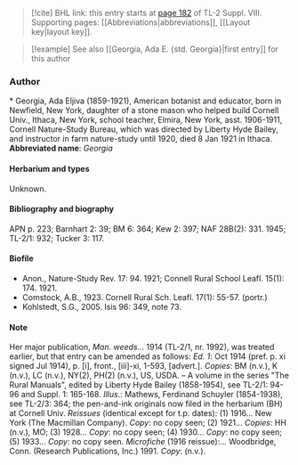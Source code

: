 > [!cite] BHL link: this entry starts at [page 182](https://www.biodiversitylibrary.org/page/33258660) of TL-2 Suppl. VIII.
> Supporting pages: [[Abbreviations|abbreviations]], [[Layout key|layout key]].

> [!example] See also [[Georgia, Ada E. {std. Georgia}|first entry]] for this author

### Author

\* Georgia, Ada Eljiva (1859-1921), American botanist and educator, born in Newfield, New York, daughter of a stone mason who helped build Cornell Univ., Ithaca, New York, school teacher, Elmira, New York, asst. 1906-1911, Cornell Nature-Study Bureau, which was directed by Liberty Hyde Bailey, and instructor in farm nature-study until 1920, died 8 Jan 1921 in Ithaca. 
**Abbreviated name**: *Georgia*

#### Herbarium and types

Unknown.

#### Bibliography and biography

APN p. 223; Barnhart 2: 39; BM 6: 364; Kew 2: 397; NAF 28B(2): 331. 1945; TL-2/1: 932; Tucker 3: 117.

#### Biofile

- Anon., Nature-Study Rev. 17: 94. 1921; Connell Rural School Leafl. 15(1): 174. 1921.
- Comstock, A.B., 1923. Cornell Rural Sch. Leafl. 17(1): 55-57. (portr.)
- Kohlstedt, S.G., 2005. Isis 96: 349, note 73.

#### Note

Her major publication, *Man. weeds*... 1914 (TL-2/1, nr. 1992), was treated earlier, but that entry can be amended as follows:
*Ed. 1*: Oct 1914 (pref. p. xi signed Jul 1914), p. \[i\], front., \[iii\]-xi, 1-593, \[advert.\]. *Copies*: BM (n.v.), K (n.v.), LC (n.v.), NY(2), PH(2) (n.v.), US, USDA. – A volume in the series "The Rural Manuals", edited by Liberty Hyde Bailey (1858-1954), see TL-2/1: 94-96 and Suppl. 1: 165-168.
*Illus*.: Mathews, Ferdinand Schuyler (1854-1938), see TL-2/3: 364; the pen-and-ink originals now filed in the herbarium (BH) at Cornell Univ.
*Reissues* (identical except for t.p. dates): (1) 1916... New York (The Macmillan Company). *Copy*: no copy seen; (2) 1921... *Copies*: HH (n.v.), MO; (3) 1928... *Copy*: no copy seen; (4) 1930... *Copy*: no copy seen; (5) 1933... *Copy*: no copy seen. *Microfiche* (1916 reissue):... Woodbridge, Conn. (Research Publications, Inc.) 1991. *Copy*: (n.v.).

